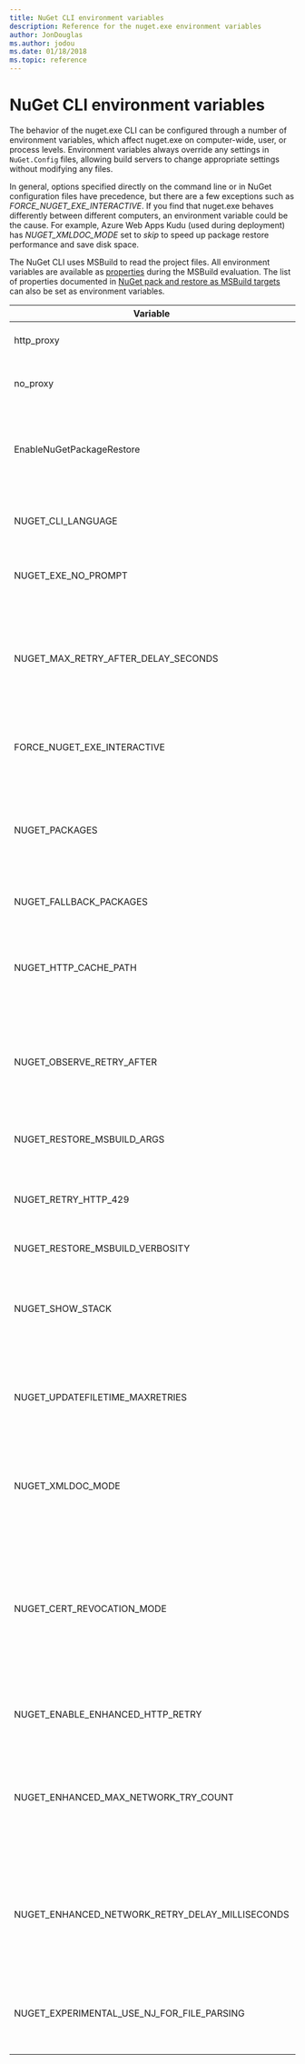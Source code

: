 ```yaml
---
title: NuGet CLI environment variables
description: Reference for the nuget.exe environment variables
author: JonDouglas
ms.author: jodou
ms.date: 01/18/2018
ms.topic: reference
---
```


# NuGet CLI environment variables

The behavior of the nuget.exe CLI can be configured through a number of environment variables, which affect nuget.exe on computer-wide, user, or process levels. Environment variables always override any settings in `NuGet.Config` files, allowing build servers to change appropriate settings without modifying any files.

In general, options specified directly on the command line or in NuGet configuration files have precedence, but there are a few exceptions such as *FORCE_NUGET_EXE_INTERACTIVE*. If you find that nuget.exe behaves differently between different computers, an environment variable could be the cause. For example, Azure Web Apps Kudu (used during deployment) has *NUGET_XMLDOC_MODE* set to *skip* to speed up package restore performance and save disk space.

The NuGet CLI uses MSBuild to read the project files. All environment variables are available as [properties](/visualstudio/msbuild/msbuild-command-line-reference) during the MSBuild evaluation.
The list of properties documented in [NuGet pack and restore as MSBuild targets](../msbuild-targets.md#restore-properties) can also be set as environment variables.

| Variable | Description | Remarks |
| --- | --- | --- |
| http_proxy | Http proxy used for NuGet HTTP operations. | This would be specified as `http://<username>:<password>@proxy.com`. |
| no_proxy | Configures domains to bypass from using proxy. | Specified as domains separated by comma (,). |
| EnableNuGetPackageRestore | Flag for if NuGet should implicitly grant consent if that's required by package on restore. | Specified flag is treated as *true* or *1*, any other value treated as flag not set. |
| NUGET_CLI_LANGUAGE | Changes nuget.exe output language | Available in 6.5 and higher versions. Supported values are [supported Visual Studio languages](/visualstudio/install/use-command-line-parameters-to-install-visual-studio?view=vs-2022&preserve-view=true#list-of-language-locales) locale names: `zh-cn`, `zh-tw`, `cs-cz`, `en-us`, `es-es`, `fr-fr`, `de-de`, `it-it`, `ja-jp`, `ko-kr`, `pl-pl`, `pt-br`, `ru-ru`, and `tr-tr`. |
| NUGET_EXE_NO_PROMPT | Prevents the exe for prompting for credentials. | Any value except null or empty string will be treated as this flag set/true. |
| NUGET_MAX_RETRY_AFTER_DELAY_SECONDS | Maximum duration between retries when HTTP response contains Retry-After header | When NUGET_OBSERVE_RETRY_AFTER is enabled (as it is by default) and an HTTP response contains a Retry-After header, this environment variable sets the maximum duration that will be waited. Note that Retry-After can provide either a duration (delta) or a time stamp (date). If the server returns a time stamp and your machine's clock is out of sync with the server, the calculated duration might be very long (or negative). |
| FORCE_NUGET_EXE_INTERACTIVE | Global environment variable to force interactive mode. | Any value except null or empty string will be treated as this flag set/true. |
| NUGET_PACKAGES | Path to use for the *global-packages* folder as described on [Managing the global packages and cache folders](../../consume-packages/managing-the-global-packages-and-cache-folders.md). | Specified as absolute path. |
| NUGET_FALLBACK_PACKAGES | Global fallback packages folders. | Absolute folder paths separated by semicolon (;). |
| NUGET_HTTP_CACHE_PATH | Path to use for the *http-cache* folder as described on [Managing the global packages and cache folders](../../consume-packages/managing-the-global-packages-and-cache-folders.md). | Specified as absolute path. |
| NUGET_OBSERVE_RETRY_AFTER | Opt-out of using HTTP response message Retry-After delay durations | Prior to NuGet 6.5, NuGet would retry all failed requests with the same back-off strategy. Starting with NuGet 6.5, NuGet will by default use the Retry-After delay period provided by the server. Set this environment variable to `false` to ignore the Retry-After response header. Also see NUGET_MAX_RETRY_AFTER_DELAY_SECONDS |
| NUGET_RESTORE_MSBUILD_ARGS | Sets additional MSBuild arguments. | Pass arguments identical to how you would pass them to msbuild.exe. An example of setting a project property Foo from the command line to value Bar would be /p:Foo=Bar |
| NUGET_RETRY_HTTP_429 | Change retry behavior on HTTP 429 responses | Prior to NuGet 6.5, NuGet would not retry requests that result in HTTP 429 on 408. The default value is `true`, and this environment variable can be set to `false` to opt-in to older NuGet behaviour (don't retry the request) |
| NUGET_RESTORE_MSBUILD_VERBOSITY | Sets the MSBuild log verbosity. | Default is *quiet* ("/v:q"). Possible values *q[uiet]*, *m[inimal]*, *n[ormal]*, *d[etailed]*, and *diag[nostic]*. |
| NUGET_SHOW_STACK | Determines whether the full exception (including stack trace) should be displayed to the user. | Specified as *true* or *false* (default). |
| NUGET_UPDATEFILETIME_MAXRETRIES | Sets the number of times NuGet will attempt to set the file timestamp when extracting packages. | On Windows anti-virus software might temporarily open files, preventing NuGet from changing the timestamp. NuGet uses an exponential back-off where the wait duration between attempts is `Math.Pow(2, retryNumber)`. The default max retries is 9, meaning the default total wait duration before failure will be approximately one second. |
| NUGET_XMLDOC_MODE | Determines how assemblies XML documentation file extraction should be handled. | Supported modes are *skip* (do not extract XML documentation files), *compress* (store XML doc files as a zip archive) or *none* (default, treat XML doc files as regular files). |
| NUGET_CERT_REVOCATION_MODE | Determines how the revocation status check of the certificate used to sign a package, is performed when a signed package is installed or restored. When not set, defaults to `online`.| Possible values *online* (default), *offline*.  Related to [NU3028](../errors-and-warnings/NU3028.md) |
| NUGET_ENABLE_ENHANCED_HTTP_RETRY | Enables or disables enhanced HTTP retry in NuGet. | Possible values are `true` (default) or `false`. |
| NUGET_ENHANCED_MAX_NETWORK_TRY_COUNT | Configures the maximum number of times an HTTP connection should be retried when enhanced retries are enabled. | A number representing how many retries to perform, the default value is `6`. |
| NUGET_ENHANCED_NETWORK_RETRY_DELAY_MILLISECONDS | Configures the amount of time to wait in milliseconds before retrying an HTTP connection when enhanced retries are enabled. | Number of millseconds to wait, the default value is `1000`. |
| NUGET_EXPERIMENTAL_USE_NJ_FOR_FILE_PARSING | Determines whether or not `Netwonsoft.Json` is used for parsing the assets file during restore | Possible values are `true` or `false` (default). |
